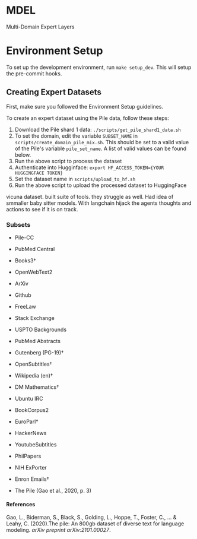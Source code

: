 # MDEL

Multi-Domain Expert Layers

# Environment Setup

To set up the development environment, run `make setup_dev`. This will setup the
pre-commit hooks.

## Creating Expert Datasets

First, make sure you followed the Environment Setup guidelines.

To create an expert dataset using the Pile data, follow these steps:

1. Download the Pile shard 1 data: `./scripts/get_pile_shard1_data.sh`
2. To set the domain, edit the variable `SUBSET_NAME` in
   `scripts/create_domain_pile_mix.sh`. This should be set to a valid value of
   the Pile's variable `pile_set_name`. A list of valid values can be found
   below.
3. Run the above script to process the dataset
4. Authenticate into Hugginface:
   `export HF_ACCESS_TOKEN={YOUR HUGGINGFACE TOKEN}`
5. Set the dataset name in `scripts/upload_to_hf.sh`
6. Run the above script to upload the processed dataset to HuggingFace

vicuna dataset. built suite of tools. they struggle as well. Had idea of
smmaller baby sitter models. With langchain hijack the agents thoughts and
actions to see if it is on track.

### Subsets

- Pile-CC

- PubMed Central

- Books3†

- OpenWebText2

- ArXiv

- Github

- FreeLaw

- Stack Exchange

- USPTO Backgrounds

- PubMed Abstracts

- Gutenberg (PG-19)†

- OpenSubtitles†

- Wikipedia (en)†

- DM Mathematics†

- Ubuntu IRC

- BookCorpus2

- EuroParl†

- HackerNews

- YoutubeSubtitles

- PhilPapers

- NIH ExPorter

- Enron Emails†

- The Pile (Gao et al., 2020, p. 3)

#### References

Gao, L., Biderman, S., Black, S., Golding, L., Hoppe, T., Foster, C., ... &
Leahy, C. (2020).The pile: An 800gb dataset of diverse text for language
modeling. _arXiv preprint arXiv:2101.00027_.
